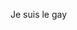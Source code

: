 Je suis le gay

<!---
Pryganss/Pryganss is a ✨ special ✨ repository because its `README.md` (this file) appears on your GitHub profile.
You can click the Preview link to take a look at your changes.
--->
